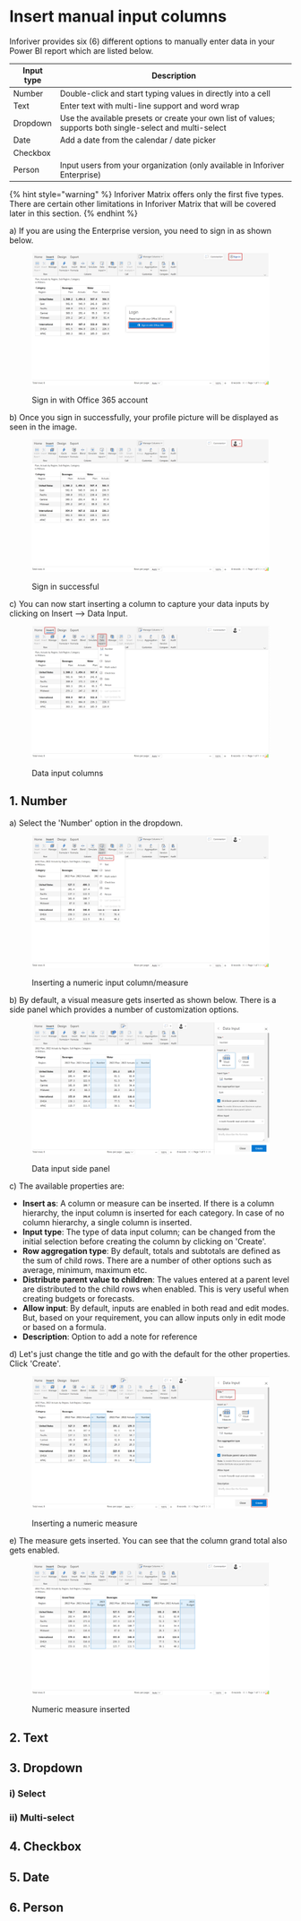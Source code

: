 # Insert manual input columns

Inforiver provides six (6) different options to manually enter data in your Power BI report which are listed below.

| Input type | Description                                                                                               |
| ---------- | --------------------------------------------------------------------------------------------------------- |
| Number     | Double-click and start typing values in directly into a cell                                              |
| Text       | Enter text with multi-line support and word wrap                                                          |
| Dropdown   | Use the available presets or create your own list of values; supports both single-select and multi-select |
| Date       | Add a date from the calendar / date picker                                                                |
| Checkbox   |                                                                                                           |
| Person     | Input users from your organization (only available in Inforiver Enterprise)                               |

{% hint style="warning" %}
Inforiver Matrix offers only the first five types. There are certain other limitations in Inforiver Matrix that will be covered later in this section.&#x20;
{% endhint %}

a) If you are using the Enterprise version, you need to sign in as shown below.

<figure><img src="../../.gitbook/assets/4.4.0 Login.png" alt=""><figcaption><p>Sign in with Office 365 account</p></figcaption></figure>

b) Once you sign in successfully, your profile picture will be displayed as seen in the image.

<figure><img src="../../.gitbook/assets/4.4.1 Login.png" alt=""><figcaption><p>Sign in successful</p></figcaption></figure>

c) You can now start inserting a column to capture your data inputs by clicking on Insert --> Data Input.&#x20;

<figure><img src="../../.gitbook/assets/4.4.1 Data input.png" alt=""><figcaption><p>Data input columns</p></figcaption></figure>

## 1. Number

a) Select the 'Number' option in the dropdown.

<figure><img src="../../.gitbook/assets/4.4.3 Number.png" alt=""><figcaption><p>Inserting a numeric input column/measure</p></figcaption></figure>

b) By default, a visual measure gets inserted as shown below. There is a side panel which provides a number of customization options.

<figure><img src="../../.gitbook/assets/4.4.4 Number.png" alt=""><figcaption><p>Data input side panel</p></figcaption></figure>

c) The available properties are:

* **Insert as**: A column or measure can be inserted. If there is a column hierarchy, the input column is inserted for each category. In case of no column hierarchy, a single column is inserted.
* **Input type**: The type of data input column; can be changed from the initial selection before creating the column by clicking on 'Create'.&#x20;
* **Row aggregation type**: By default, totals and subtotals are defined as the sum of child rows. There are a number of other options such as average, minimum, maximum etc.&#x20;
* **Distribute parent value to children**: The values entered at a parent level are distributed to the child rows when enabled. This is very useful when creating budgets or forecasts.&#x20;
* **Allow input**: By default, inputs are enabled in both read and edit modes. But, based on your requirement, you can allow inputs only in edit mode or based on a formula.
* **Description**: Option to add a note for reference

d) Let's just change the title and go with the default for the other properties. Click 'Create'.

<figure><img src="../../.gitbook/assets/4.4.6 Number.png" alt=""><figcaption><p>Inserting a numeric measure</p></figcaption></figure>

e) The measure gets inserted. You can see that the column grand total also gets enabled.

<figure><img src="../../.gitbook/assets/4.4.7 Number.png" alt=""><figcaption><p>Numeric measure inserted</p></figcaption></figure>









## 2. Text







## 3. Dropdown



### i) Select



### ii) Multi-select





## 4. Checkbox





## 5. Date





## 6. Person







